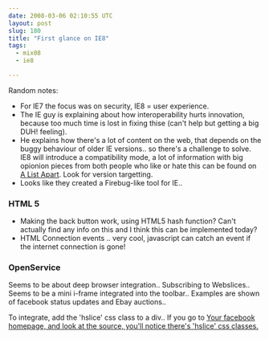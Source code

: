 ```yaml
---
date: 2008-03-06 02:10:55 UTC
layout: post
slug: 180
title: "First glance on IE8"
tags:
  - mix08
  - ie8

---
```

<p>Random notes:</p>

<ul>
  <li>For IE7 the focus was on security, IE8 = user experience.</li>
  <li>The IE guy is explaining about how interoperability hurts innovation, because too much time is lost in fixing thise (can't help but getting a big DUH! feeling).</li>
  <li>He explains how there's a lot of content on the web, that depends on the buggy behaviour of older IE versions.. so there's a challenge to solve. IE8 will introduce a compatibility mode, a lot of information with big opionion pieces from both people who like or hate this can be found on <a href="http://www.alistapart.com/articles/">A List Apart</a>. Look for version targetting.</li>
  <li>Looks like they created a Firebug-like tool for IE..</li>
</ul>

<h3>HTML 5</h3>

<ul>
  <li>Making the back button work, using HTML5 hash function? Can't actually find any info on this and I think this can be implemented today?</li>
  <li>HTML Connection events .. very cool, javascript can catch an event if the internet connection is gone!</li>
</ul>

<h3>OpenService</h3>

<p>Seems to be about deep browser integration.. Subscribing to Webslices.. Seems to be a mini i-frame integrated into the toolbar.. Examples are shown of facebook status updates and Ebay auctions..</p>

<p>To integrate, add the 'hslice' css class to a div.. If you go to <a href="http://www.facebook.com/home.php?">Your facebook homepage, and look at the source, you'll notice there's 'hslice' css classes.</p>
